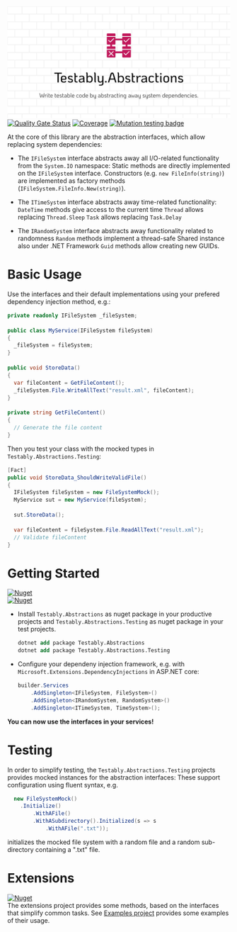 ![Testably.Abstractions](https://raw.githubusercontent.com/Testably/Testably.Abstractions/main/Docs/Images/social-preview.png)
[![Quality Gate Status](https://sonarcloud.io/api/project_badges/measure?project=Testably_Testably.Abstractions&metric=alert_status)](https://sonarcloud.io/summary/new_code?id=Testably_Testably.Abstractions)
[![Coverage](https://sonarcloud.io/api/project_badges/measure?project=Testably_Testably.Abstractions&metric=coverage)](https://sonarcloud.io/summary/new_code?id=Testably_Testably.Abstractions)
[![Mutation testing badge](https://img.shields.io/endpoint?style=flat&url=https%3A%2F%2Fbadge-api.stryker-mutator.io%2Fgithub.com%2FTestably%2FTestably.Abstractions%2Fmain)](https://dashboard.stryker-mutator.io/reports/github.com/Testably/Testably.Abstractions/main)

At the core of this library are the abstraction interfaces, which allow replacing system dependencies:

 - The `IFileSystem` interface abstracts away all I/O-related functionality from the `System.IO` namespace:
   Static methods are directly implemented on the `IFileSystem` interface.
   Constructors (e.g. `new FileInfo(string)`) are implemented as factory methods (`IFileSystem.FileInfo.New(string)`).

 - The `ITimeSystem` interface abstracts away time-related functionality:
   `DateTime` methods give access to the current time
   `Thread` allows replacing `Thread.Sleep`
   `Task` allows replacing `Task.Delay`

 - The `IRandomSystem` interface abstracts away functionality related to randomness
   `Random` methods implement a thread-safe Shared instance also under .NET Framework
   `Guid` methods allow creating new GUIDs.

# Basic Usage
Use the interfaces and their default implementations using your prefered dependency injection method, e.g.:
```csharp
private readonly IFileSystem _fileSystem;

public class MyService(IFileSystem fileSystem)
{
  _fileSystem = fileSystem;
}

public void StoreData()
{
  var fileContent = GetFileContent();
  _fileSystem.File.WriteAllText("result.xml", fileContent);
}

private string GetFileContent()
{
  // Generate the file content
}
```

Then you test your class with the mocked types in `Testably.Abstractions.Testing`:
```csharp
[Fact]
public void StoreData_ShouldWriteValidFile()
{
  IFileSystem fileSystem = new FileSystemMock();
  MyService sut = new MyService(fileSystem);

  sut.StoreData();

  var fileContent = fileSystem.File.ReadAllText("result.xml");
  // Validate fileContent
}
```

# Getting Started
[![Nuget](https://img.shields.io/nuget/v/Testably.Abstractions)](https://www.nuget.org/packages/Testably.Abstractions)  
[![Nuget](https://img.shields.io/nuget/v/Testably.Abstractions.Testing)](https://www.nuget.org/packages/Testably.Abstractions.Testing)  
- Install `Testably.Abstractions` as nuget package in your productive projects and `Testably.Abstractions.Testing` as nuget package in your test projects.
  ```ps
  dotnet add package Testably.Abstractions
  dotnet add package Testably.Abstractions.Testing
  ```

- Configure your dependeny injection framework, e.g. with `Microsoft.Extensions.DependencyInjections` in ASP.NET core:
  ```csharp
  builder.Services
      .AddSingleton<IFileSystem, FileSystem>()
      .AddSingleton<IRandomSystem, RandomSystem>()
      .AddSingleton<ITimeSystem, TimeSystem>();
  ```

**You can now use the interfaces in your services!**

# Testing
In order to simplify testing, the `Testably.Abstractions.Testing` projects provides mocked instances for the abstraction interfaces:
These support configuration using fluent syntax, e.g.
```csharp
  new FileSystemMock()
    .Initialize()
        .WithAFile()
        .WithASubdirectory().Initialized(s => s
            .WithAFile(".txt"));
```
initializes the mocked file system with a random file and a random sub-directory containing a ".txt" file.

# Extensions
[![Nuget](https://img.shields.io/nuget/v/Testably.Abstractions.Extensions)](https://www.nuget.org/packages/Testably.Abstractions.Extensions)  
The extensions project provides some methods, based on the interfaces that simplify common tasks.
See [Examples project](/Docs/Examples) provides some examples of their usage.
